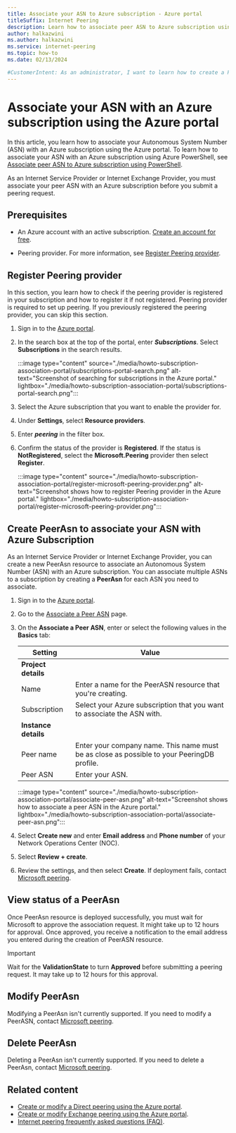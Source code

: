 ```yaml
---
title: Associate your ASN to Azure subscription - Azure portal
titleSuffix: Internet Peering
description: Learn how to associate peer ASN to Azure subscription using the Azure portal.
author: halkazwini
ms.author: halkazwini
ms.service: internet-peering
ms.topic: how-to
ms.date: 02/13/2024

#CustomerIntent: As an administrator, I want to learn how to create a PeerASN resource so I can associate my peer ASN to Azure subscription and submit peering requests.
---
```


# Associate your ASN with an Azure subscription using the Azure portal

In this article, you learn how to associate your Autonomous System Number (ASN) with an Azure subscription using the Azure portal. To learn how to associate your ASN with an Azure subscription using Azure PowerShell, see [Associate peer ASN to Azure subscription using PowerShell](howto-subscription-association-powershell.md).

As an Internet Service Provider or Internet Exchange Provider, you must associate your peer ASN with an Azure subscription before you submit a peering request.

## Prerequisites

- An Azure account with an active subscription. [Create an account for free](https://azure.microsoft.com/free/?WT.mc_id=A261C142F).

- Peering provider. For more information, see [Register Peering provider](#register-peering-provider).

## Register Peering provider

In this section, you learn how to check if the peering provider is registered in your subscription and how to register it if not registered. Peering provider is required to set up peering. If you previously registered the peering provider, you can skip this section.

1. Sign in to the [Azure portal](https://portal.azure.com).

1. In the search box at the top of the portal, enter ***Subscriptions***. Select **Subscriptions** in the search results.

    :::image type="content" source="./media/howto-subscription-association-portal/subscriptions-portal-search.png" alt-text="Screenshot of searching for subscriptions in the Azure portal." lightbox="./media/howto-subscription-association-portal/subscriptions-portal-search.png":::

1. Select the Azure subscription that you want to enable the provider for.

1. Under **Settings**, select **Resource providers**.

1. Enter ***peering*** in the filter box.

1. Confirm the status of the provider is **Registered**. If the status is **NotRegistered**, select the **Microsoft.Peering** provider then select **Register**.

    :::image type="content" source="./media/howto-subscription-association-portal/register-microsoft-peering-provider.png" alt-text="Screenshot shows how to register Peering provider in the Azure portal." lightbox="./media/howto-subscription-association-portal/register-microsoft-peering-provider.png":::

## Create PeerAsn to associate your ASN with Azure Subscription

As an Internet Service Provider or Internet Exchange Provider, you can create a new PeerAsn resource to associate an Autonomous System Number (ASN) with an Azure subscription. You can associate multiple ASNs to a subscription by creating a **PeerAsn** for each ASN you need to associate.

1. Sign in to the [Azure portal](https://portal.azure.com).

1. Go to the [Associate a Peer ASN](https://go.microsoft.com/fwlink/?linkid=2129592) page.

1. On the **Associate a Peer ASN**, enter or select the following values in the **Basics** tab:

    | Setting | Value |
    | --- | --- |
    | **Project details** |  |
    | Name | Enter a name for the PeerASN resource that you're creating. |
    | Subscription | Select your Azure subscription that you want to associate the ASN with. |
    | **Instance details** |  |
    | Peer name | Enter your company name. This name must be as close as possible to your PeeringDB profile. |
    | Peer ASN | Enter your ASN. |

    :::image type="content" source="./media/howto-subscription-association-portal/associate-peer-asn.png" alt-text="Screenshot shows how to associate a peer ASN in the Azure portal." lightbox="./media/howto-subscription-association-portal/associate-peer-asn.png":::

1. Select **Create new** and enter **Email address** and **Phone number** of your Network Operations Center (NOC).

1. Select **Review + create**.

1. Review the settings, and then select **Create**. If deployment fails, contact [Microsoft peering](mailto:peering@microsoft.com).

## View status of a PeerAsn

Once PeerAsn resource is deployed successfully, you must wait for Microsoft to approve the association request. It might take up to 12 hours for approval. Once approved, you receive a notification to the email address you entered during the creation of PeerASN resource.

> [!IMPORTANT]
> Wait for the **ValidationState** to turn **Approved** before submitting a peering request. It may take up to 12 hours for this approval.

## Modify PeerAsn

Modifying a PeerAsn isn't currently supported. If you need to modify a PeerASN, contact [Microsoft peering](mailto:peering@microsoft.com).

## Delete PeerAsn

Deleting a PeerAsn isn't currently supported. If you need to delete a PeerAsn, contact [Microsoft peering](mailto:peering@microsoft.com).

## Related content

- [Create or modify a Direct peering using the Azure portal](howto-direct-portal.md).
- [Create or modify Exchange peering using the Azure portal](howto-exchange-portal.md).
- [Internet peering frequently asked questions (FAQ)](faqs.md).